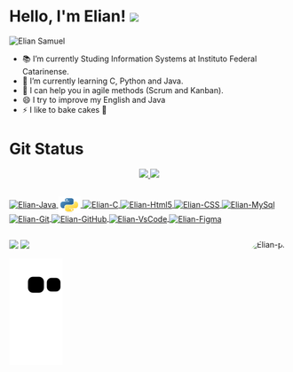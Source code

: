 <h1 align = "justify"> Hello, I'm Elian! <img src="https://media.giphy.com/media/hvRJCLFzcasrR4ia7z/giphy.gif" width="25px"></h1>

<p align="left"><img src="https://komarev.com/ghpvc/?username=eliansamuel" alt="Elian Samuel" /></p>

- 📚 I’m currently Studing Information Systems at Instituto Federal Catarinense.
- 🌱 I’m currently learning C, Python and Java.
- 💬 I can help you in agile methods (Scrum and Kanban).
- 😄 I try to improve my English and Java
- ⚡ I like to bake cakes 🎂

# Git Status
<p align='center'>
   <a href="https://github.com/eliansamuel">
  <img height="160em" src="https://github-readme-stats.vercel.app/api?username=eliansamuel&show_icons=true&count_private=true&theme=dark&show_icons=true&include_all_commits=true" />
  <img height="160em" src="https://github-readme-stats.vercel.app/api/top-langs/?username=eliansamuel&hide=TeX&theme=dark&layout=compact" />
</div>
<div style="display: inline_block"><br>
   
   <img align="center" alt="Elian-Java" height="30" width="40" src="https://cdn.jsdelivr.net/gh/devicons/devicon/icons/java/java-original.svg">
   <img align="center" alt="Elian-Python" height="30" width="40" src="https://raw.githubusercontent.com/devicons/devicon/master/icons/python/python-original.svg">
   <img align="center" alt="Elian-C" height="30" width="40" src="https://cdn.jsdelivr.net/gh/devicons/devicon/icons/c/c-original.svg">
   <img align="center" alt="Elian-Html5" height="30" width="40" src="https://cdn.jsdelivr.net/gh/devicons/devicon/icons/html5/html5-original.svg">
   <img align="center" alt="Elian-CSS" height="30" width="40" src="https://cdn.jsdelivr.net/gh/devicons/devicon/icons/css3/css3-original.svg">
   <img align="center" alt="Elian-MySql" height="30" width="40" src="https://cdn.jsdelivr.net/gh/devicons/devicon/icons/mysql/mysql-original.svg">
   <img align="center" alt="Elian-Git" height="30" width="40" src="https://cdn.jsdelivr.net/gh/devicons/devicon/icons/git/git-original.svg">
   <img align="center" alt="Elian-GitHub" height="30" width="40" src="https://cdn.jsdelivr.net/gh/devicons/devicon/icons/github/github-original.svg">
   <img align="center" alt="Elian-VsCode" height="30" width="40" src="https://cdn.jsdelivr.net/gh/devicons/devicon/icons/vscode/vscode-original.svg">
   <img align="center" alt="Elian-Figma" height="30" width="40" src="https://cdn.jsdelivr.net/gh/devicons/devicon/icons/figma/figma-original.svg">
</div>

##
 
<img align="right" alt="Elian-pic" height="100" style="border-radius:50px;" src="https://i.picasion.com/pic91/ab296527dcfda13182a2a142226ac090.gif">
<a href="https://www.linkedin.com/in/elian-samuel-dos-santos-32a725167/" target="_blank"><img src="https://img.shields.io/badge/-Linkedin-blue?style=flat-square&logo=Linkedin&logoColor=white&link" target="_blank"></a> 
<a href="https://www.instagram.com/eliansamuel_s/?hl=pt-br" target="_blank"><img src="https://img.shields.io/badge/-Instagram-purple?style=flat-square&logo=instagram&logoColor=white&link" target="_blank"></a>

![Snake animation](https://github.com/rafaballerini/rafaballerini/blob/output/github-contribution-grid-snake.svg)
